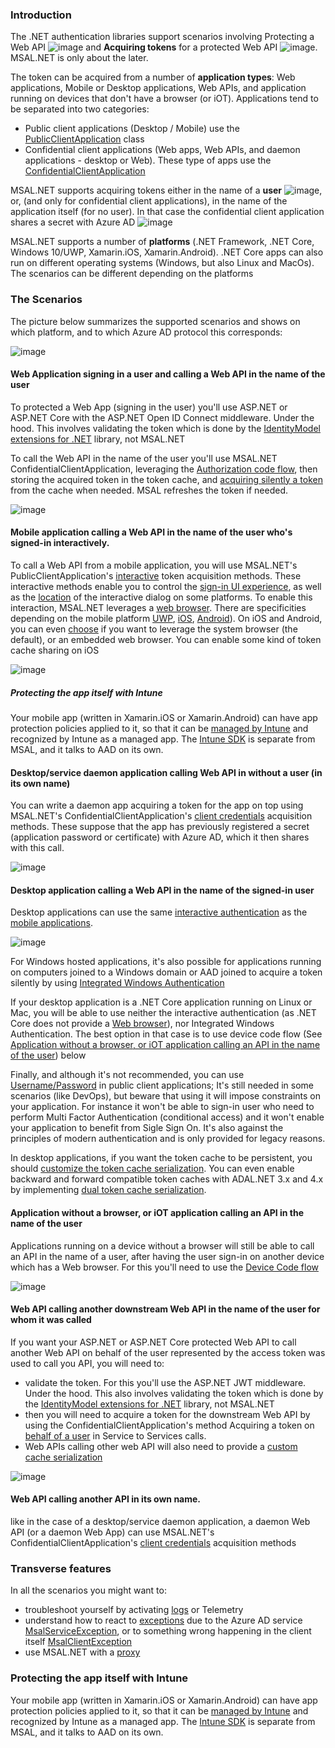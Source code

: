 ### Introduction

The .NET authentication libraries support scenarios involving Protecting a Web API ![image](https://user-images.githubusercontent.com/13203188/44856754-0c993480-ac23-11e8-82ef-e0eaa586b9c8.png) and **Acquiring tokens** for a protected Web API ![image](https://user-images.githubusercontent.com/13203188/44856748-060abd00-ac23-11e8-8b69-cbe928bec23c.png). MSAL.NET is only about the later. 

The token can be acquired from a number of **application types**: Web applications, Mobile or Desktop applications, Web APIs, and application running on devices that don't have a browser (or iOT). Applications tend to be separated into two categories:

- Public client applications (Desktop / Mobile) use the [PublicClientApplication](Client-Applications#public-client-and-confidential-client-applications) class
- Confidential client applications (Web apps, Web APIs, and daemon applications - desktop or Web). These type of apps use the [ConfidentialClientApplication](Client-Applications#public-client-and-confidential-client-applications)

MSAL.NET supports acquiring tokens either in the name of a **user** ![image](https://user-images.githubusercontent.com/13203188/44856646-c93ec600-ac22-11e8-85d0-12eaa505b123.png), or, (and only for confidential client applications), in the name of the application itself (for no user). In that case the confidential client application shares a secret with Azure AD ![image](https://user-images.githubusercontent.com/13203188/44856653-cd6ae380-ac22-11e8-95d7-52527361ff89.png)

MSAL.NET supports a number of **platforms** (.NET Framework, .NET Core, Windows 10/UWP, Xamarin.iOS, Xamarin.Android). .NET Core apps can also run on different operating systems (Windows, but also Linux and MacOs). The scenarios can be different depending on the platforms

### The Scenarios

The picture below summarizes the supported scenarios and shows on which platform, and to which Azure AD protocol this corresponds:

![image](https://user-images.githubusercontent.com/13203188/44857925-ad88ef00-ac25-11e8-8ef1-b9fca3671323.png)

#### Web Application signing in a user and calling a Web API in the name of the user

To protected a Web App (signing in the user) you'll use ASP.NET or ASP.NET Core with the ASP.NET Open ID Connect middleware. Under the hood. This involves validating the token which is done by the [IdentityModel extensions for .NET](https://github.com/AzureAD/azure-activedirectory-identitymodel-extensions-for-dotnet/wiki) library, not MSAL.NET

To call the Web API in the name of the user you'll use MSAL.NET ConfidentialClientApplication, leveraging the [Authorization code flow](Acquiring-tokens-with-authorization-codes-on-web-apps), then storing the acquired token in the token cache, and [acquiring silently a token](https://github.com/AzureAD/microsoft-authentication-library-for-dotnet/wiki/AcquireTokenSilentAsync-using-a-cached-token#recommended-call-pattern-in-web-apps-using-the-authorization-code-flow-to-authenticate-the-user) from the cache when needed. MSAL refreshes the token if needed.

![image](https://user-images.githubusercontent.com/13203188/44857464-b6c58c00-ac24-11e8-9509-103ada932b09.png)

#### Mobile application calling a Web API in the name of the user who's signed-in interactively. 

To call a Web API from a mobile application, you will use MSAL.NET's PublicClientApplication's [interactive](Acquiring-tokens-interactively) token acquisition methods. These interactive methods enable you to control the [sign-in UI experience](Acquiring-tokens-interactively#controlling-the-interactivity-with-the-user-with-the-behavior-parameter-uibehavior), as well as the [location](#controlling-the-location-of-the-dialog-with-the-parent-parameters-uiparent) of the interactive dialog on some platforms.
To enable this interaction, MSAL.NET leverages a [web browser](MSAL.NET-uses-web-browser). There are specificities depending on the mobile platform [UWP](uwp-specificities), [iOS](Xamarin-ios-specificities), [Android](Xamarin-android-specificities)). On iOS and Android, you can even [choose](MSAL.NET-uses-web-browser#by-default-msalnet-supports-a-system-web-browser-on-xamarinios-and-xamarinandroid) if you want to leverage the system browser (the default), or an embedded web browser. You can enable some kind of token cache sharing on iOS

![image](https://user-images.githubusercontent.com/13203188/44857487-c2b14e00-ac24-11e8-95bc-55d559c7c17b.png)

##### Protecting the app itself with Intune
Your mobile app (written in Xamarin.iOS or Xamarin.Android) can have app protection policies applied to it, so that it can be [managed by Intune](/intune/app-sdk) and recognized by Intune as a managed app. The [Intune SDK](/intune/app-sdk-get-started) is separate from MSAL, and it talks to AAD on its own.

#### Desktop/service daemon application calling Web API in without a user (in its own name)

You can write a daemon app acquiring a token for the app on top using MSAL.NET's ConfidentialClientApplication's [client credentials](Client-credential-flows) acquisition methods. These suppose that the app has previously registered a secret (application password or certificate) with Azure AD, which it then shares with this call.

![image](https://user-images.githubusercontent.com/13203188/44857500-ccd34c80-ac24-11e8-8438-be5e329c6126.png)

#### Desktop application calling a Web API in the name of the signed-in user

Desktop applications can use the same [interactive authentication](https://aka.ms/msal-net-acquire-token-interactively) as the [mobile applications](#mobile-application-calling-a-web-api-in-the-name-of-the-user-whos-signed-in-interactively). 

![image](https://user-images.githubusercontent.com/13203188/44857519-d52b8780-ac24-11e8-943c-684b3e9114ce.png)

For Windows hosted applications, it's also possible for applications running on computers joined to a Windows domain or AAD joined to acquire a token silently by using [Integrated Windows Authentication](https://aka.ms/msal-net-iwa)

If your desktop application is a .NET Core application running on Linux or Mac, you will be able to use neither the interactive authentication (as .NET Core does not provide a [Web browser](https://aka.ms/msal-net-uses-web-browser)), nor Integrated Windows Authentication. The best option in that case is to use device code flow (See [Application without a browser, or iOT application calling an API in the name of the user](#application-without-a-browser-or-iot-application-calling-an-api-in-the-name-of-the-user)) below

Finally, and although it's not recommended, you can use [Username/Password](https://aka.ms/msal-net-up) in public client applications; It's still needed in some scenarios (like DevOps), but beware that using it will impose constraints on your application. For instance it won't be able to sign-in user who need to perform Multi Factor Authentication (conditional access) and it won't enable your application to benefit from Sigle Sign On. It's also against the principles of modern authentication and is only provided for legacy reasons.

In desktop applications, if you want the token cache to be persistent, you should [customize the token cache serialization](https://aka.ms/msal-net-token-cache-serialization). You can even enable backward and forward compatible token caches with ADAL.NET 3.x and 4.x by implementing [dual token cache serialization](https://aka.ms/msal-net-dual-cache-serialization).

#### Application without a browser, or iOT application calling an API in the name of the user 

Applications running on a device without a browser will still be able to call an API in the name of a user, after having the user sign-in on another device which has a Web browser. For this you'll need to use the [Device Code flow](Device-Code-Flow)

![image](https://user-images.githubusercontent.com/13203188/44857536-dbb9ff00-ac24-11e8-9d03-37b06bd36a5b.png)

#### Web API calling another downstream Web API in the name of the user for whom it was called

If you want your ASP.NET or ASP.NET Core protected Web API to call another Web API on behalf of the user represented by the access token was used to call you API, you will need to:
- validate the token. For this you'll use the ASP.NET JWT middleware. Under the hood. This also involves validating the token which is done by the [IdentityModel extensions for .NET](https://github.com/AzureAD/azure-activedirectory-identitymodel-extensions-for-dotnet/wiki) library, not MSAL.NET
- then you will need to acquire a token for the downstream Web API by using the ConfidentialClientApplication's method Acquiring a token on [behalf of a user](on-behalf-of) in Service to Services calls.
- Web APIs calling other web API will also need to provide a [custom cache serialization](token-cache-serialization#token-cache-for-a-web-app-confidential-client-application)

![image](https://user-images.githubusercontent.com/13203188/44857544-dfe61c80-ac24-11e8-8682-f697d6fe07c6.png)

#### Web API calling another API in its own name.

like in the case of a desktop/service daemon application, a daemon Web API (or a daemon Web App) can use MSAL.NET's ConfidentialClientApplication's [client credentials](Client-credential-flows) acquisition methods

### Transverse features

In all the scenarios you might want to:

- troubleshoot yourself by activating [logs](logging) or Telemetry
- understand how to react to [exceptions](exceptions#exceptions-in-msalnet) due to the Azure AD service [MsalServiceException](/dotnet/api/microsoft.identity.client.msalserviceexception?view=azure-dotnet-preview#fields), or to something wrong happening in the client itself [MsalClientException](/dotnet/api/microsoft.identity.client.msalclientexception?view=azure-dotnet-preview#fields)
- use MSAL.NET with a [proxy](https://github.com/AzureAD/microsoft-authentication-library-for-dotnet/wiki/httpclient)

### Protecting the app itself with Intune

Your mobile app (written in Xamarin.iOS or Xamarin.Android) can have app protection policies applied to it, so that it can be [managed by Intune](/intune/app-sdk) and recognized by Intune as a managed app. The [Intune SDK](/intune/app-sdk-get-started) is separate from MSAL, and it talks to AAD on its own.

